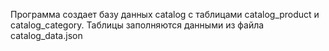 Программа создает базу данных catalog с таблицами catalog_product и catalog_category. Таблицы заполняются данными из 
файла catalog_data.json